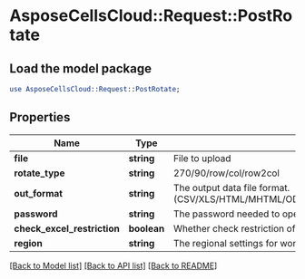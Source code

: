 # AsposeCellsCloud::Request::PostRotate 

## Load the model package
```perl
use AsposeCellsCloud::Request::PostRotate;
```

## Properties
Name | Type | Description | Notes
------------ | ------------- | ------------- | -------------
**file** | **string** | File to upload |
**rotate_type** | **string** | 270/90/row/col/row2col |
**out_format** | **string** | The output data file format.(CSV/XLS/HTML/MHTML/ODS/PDF/XML/TXT/TIFF/XLSB/XLSM/XLSX/XLTM/XLTX/XPS/PNG/JPG/JPEG/GIF/EMF/BMP/MD[Markdown]/Numbers) |
**password** | **string** | The password needed to open an Excel file. |
**check_excel_restriction** | **boolean** | Whether check restriction of excel file when user modify cells related objects. |
**region** | **string** | The regional settings for workbook. |  

[[Back to Model list]](../README.md#documentation-for-requests) [[Back to API list]](../README.md#documentation-for-api-endpoints) [[Back to README]](../README.md)

